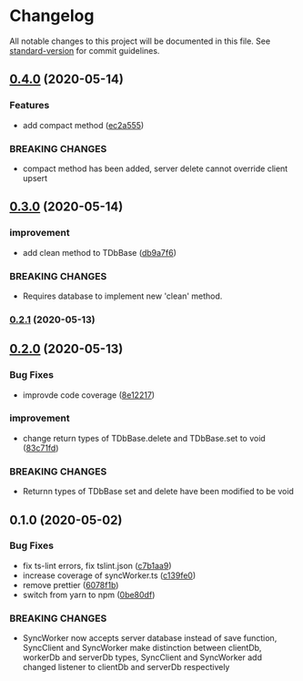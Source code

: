 # Changelog

All notable changes to this project will be documented in this file. See [standard-version](https://github.com/conventional-changelog/standard-version) for commit guidelines.

## [0.4.0](https://github.com/kavaro/sync-worker/compare/v0.3.0...v0.4.0) (2020-05-14)


### Features

* add compact method ([ec2a555](https://github.com/kavaro/sync-worker/commit/ec2a555))


### BREAKING CHANGES

* compact method has been added, server delete cannot override client upsert



## [0.3.0](https://github.com/kavaro/sync-worker/compare/v0.2.1...v0.3.0) (2020-05-14)


### improvement

* add clean method to TDbBase ([db9a7f6](https://github.com/kavaro/sync-worker/commit/db9a7f6))


### BREAKING CHANGES

* Requires database to implement new 'clean' method.



### [0.2.1](https://github.com/kavaro/sync-worker/compare/v0.2.0...v0.2.1) (2020-05-13)



## [0.2.0](https://github.com/kavaro/sync-worker/compare/v0.1.0...v0.2.0) (2020-05-13)


### Bug Fixes

* improvde code coverage ([8e12217](https://github.com/kavaro/sync-worker/commit/8e12217))


### improvement

* change return types of TDbBase.delete and TDbBase.set to void ([83c71fd](https://github.com/kavaro/sync-worker/commit/83c71fd))


### BREAKING CHANGES

* Returnn types of TDbBase set and delete have been modified to be void



## 0.1.0 (2020-05-02)


### Bug Fixes

* fix ts-lint errors, fix tslint.json ([c7b1aa9](https://github.com/kavaro/sync-worker/commit/c7b1aa9))
* increase coverage of syncWorker.ts ([c139fe0](https://github.com/kavaro/sync-worker/commit/c139fe0))
* remove prettier ([6078f1b](https://github.com/kavaro/sync-worker/commit/6078f1b))
* switch from yarn to npm ([0be80df](https://github.com/kavaro/sync-worker/commit/0be80df))


### BREAKING CHANGES

* SyncWorker now accepts server database instead of save function, SyncClient and
SyncWorker make distinction between clientDb, workerDb and serverDb types, SyncClient and SyncWorker
add changed listener to clientDb and serverDb respectively
